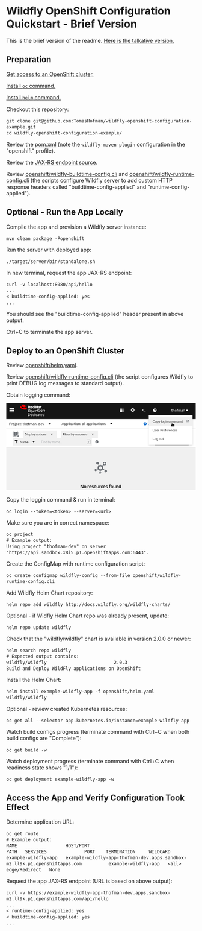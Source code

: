# Wildfly OpenShift Configuration Quickstart - Brief Version

This is the brief version of the readme. [Here is the talkative version.](README.md)

## Preparation

[Get access to an OpenShift cluster.](https://developers.redhat.com/developer-sandbox/get-started)

[Install `oc` command.](https://developers.redhat.com/openshift/command-line-tools)

[Install `helm` command.](https://helm.sh/docs/intro/install/)

Checkout this repository:
```shell
git clone git@github.com:TomasHofman/wildfly-openshift-configuration-example.git
cd wildfly-openshift-configuration-example/
```

Review the [pom.xml](pom.xml) (note the `wildfly-maven-plugin` configuration in the "openshift" profile).

Review the [JAX-RS endpoint source](src/main/java/org/wildfly/demo/HelloEndpoint.java).

Review [openshift/wildfly-buildtime-config.cli](openshift/wildfly-buildtime-config.cli) and 
[openshift/wildfly-runtime-config.cli](openshift/wildfly-runtime-config.cli)
(the scripts configure Wildfly server to add custom HTTP response headers called "buildtime-config-applied" and 
"runtime-config-applied").

## Optional - Run the App Locally

Compile the app and provision a Wildfly server instance:
```shell
mvn clean package -Popenshift
```

Run the server with deployed app:
```shell
./target/server/bin/standalone.sh
```

In new terminal, request the app JAX-RS endpoint:
```shell
curl -v localhost:8080/api/hello
...
< buildtime-config-applied: yes
...
```
You should see the "buildtime-config-applied" header present in above output.

Ctrl+C to terminate the app server.

## Deploy to an OpenShift Cluster

Review [openshift/helm.yaml](openshift/helm.yaml).

Review [openshift/wildfly-runtime-config.cli](openshift/wildfly-runtime-config.cli)
(the script configures Wildfly to print DEBUG log messages to standard output).

Obtain logging command:

![Copy the login command](images/copy-login-command.png)

Copy the loggin command & run in terminal:
```shell
oc login --token=<token> --server=<url>
```

Make sure you are in correct namespace:
```shell
oc project
# Example output:
Using project "thofman-dev" on server "https://api.sandbox.x8i5.p1.openshiftapps.com:6443".
```

Create the ConfigMap with runtime configuration script:
```shell
oc create configmap wildfly-config --from-file openshift/wildfly-runtime-config.cli 
```

Add Wildfly Helm Chart repository:
```shell
helm repo add wildfly http://docs.wildfly.org/wildfly-charts/
```

Optional - if Widfly Helm Chart repo was already present, update:
```shell
helm repo update wildfly
```

Check that the "wildfly/wildfly" chart is available in version 2.0.0 or newer:
```shell
helm search repo wildfly
# Expected output contains:
wildfly/wildfly                     	2.0.3        	           	Build and Deploy WildFly applications on OpenShift
```

Install the Helm Chart:
```shell
helm install example-wildfly-app -f openshift/helm.yaml wildfly/wildfly
```

Optional - review created Kubernetes resources:
```shell
oc get all --selector app.kubernetes.io/instance=example-wildfly-app
```

Watch build configs progress (terminate command with Ctrl+C when both build configs are "Complete"):
```shell
oc get build -w
```

Watch deployment progress (terminate command with Ctrl+C when readiness state shows "1/1"):
```shell
oc get deployment example-wildfly-app -w
```

## Access the App and Verify Configuration Took Effect

Determine application URL:
```shell
oc get route
# Example output:
NAME                  HOST/PORT                                                                   PATH   SERVICES              PORT    TERMINATION     WILDCARD
example-wildfly-app   example-wildfly-app-thofman-dev.apps.sandbox-m2.ll9k.p1.openshiftapps.com          example-wildfly-app   <all>   edge/Redirect   None
```

Request the app JAX-RS endpoint (URL is based on above output):
```shell
curl -v https://example-wildfly-app-thofman-dev.apps.sandbox-m2.ll9k.p1.openshiftapps.com/api/hello
...
< runtime-config-applied: yes
< buildtime-config-applied: yes
...
```
